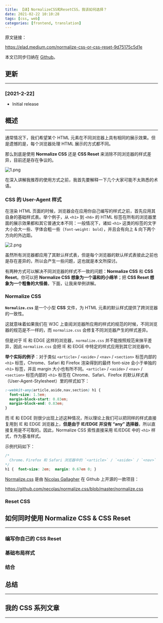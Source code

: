 ```yaml
---
title: 【译】NormalizeCSS和ResetCSS，我该如何选择？
date: 2021-02-22 10:10:28
tags: [css, web]
categories: [frontend, translation]
---
```


原文链接：

https://elad.medium.com/normalize-css-or-css-reset-9d75175c5d1e

本文已同步归纳在 [Github](https://github.com/ddzy/translations)。

<!-- more -->

## 更新

------

### [2021-2-22]

- Initial release

## 概述

------

通常情况下，我们希望某个 HTML 元素在不同浏览器上具有相同的展示效果。但是遗憾的是，每个浏览器处理 HTML 展示的方式都不同。

那么到底是使用 **Normalize CSS** 还是 **CSS Reset** 来消除不同浏览器的样式差异，目前还是存在争议的。

![1.png](https://oos.blog.yyge.top/2021/2/22/【译】NormalizeCSS和ResetCSS，我该如何选择？/images/1.png)

在深入讲解我推荐的使用方式之前，我首先要解释一下几个大家可能不太熟悉的术语。

### CSS 的 User-Agent 样式

在渲染 HTML 页面的时候，浏览器会在应用你自己编写的样式之前，首先应用其自身的基础样式表。举个例子，从 `<h1>` 到 `<h6>` 的 HTML 标签在所有的浏览器里面的展示效果都和其它普通文本不同：一般情况下，诸如 `<h1>` 这类的标签的文字大小会大一些、字体会粗一些（`font-weight: bold`），并且会有向上 & 向下两个方向的外边距。

![2.png](https://oos.blog.yyge.top/2021/2/22/【译】NormalizeCSS和ResetCSS，我该如何选择？/images/2.png)

虽然所有浏览器都应用了其默认样式表，但是每个浏览器的默认样式表彼此之前也是存在差异的，所以会产生一些问题，这也就是本文所探讨。

有两种方式可以解决不同浏览器的样式不一致的问题：**Normalize CSS** 和 **CSS Reset**。你可以把 **Normalize CSS 想象为一个温和的小绵羊**；把 **CSS Reset 想象为一个粗鲁的大怪兽**。下面，让我来举例讲解。

### Normalize CSS

**`Normalize.css`** 是一个小型 **CSS** 文件，为 HTML 元素的默认样式提供了跨浏览器的一致性。

这就意味着如果我们在 W3C 上查阅浏览器所应用的样式的规范的时候，不同浏览器的规范是不一样的，而 `normalize.css` 会修复不同浏览器产生的样式差异。

但是对于 IE 和 EDGE 这样的浏览器，`normalize.css` 并不能按照规范来抹平差异，因此 `normalize.css` 会把 IE 和 EDGE 中特定的样式应用到其它浏览器中。

**举个实际的例子**：对于类似 `<article>` / `<aside>` / `<nav>` / `<section>` 标签内部的 `<h1>` 标签，Chrome、Safari 和 Firefox 渲染得到的最终 font-size 会小于单独的 `<h1>` 标签，并且 margin 大小也有所不同。`<article>` / `<aside>` / `<nav>` / `<section>` 标签内部的 `<h1>` 标签在 Chrome、Safari、Firefox 的默认样式表（User-Agent-Stylesheet）里的样式如下：

```css
:-webkit-any(article,aside,nav,section) h1 {
  font-size: 1.5em;
  margin-block-start: 0.83em;
  margin-block-end: 0.83em;
}
```

而 IE 和 EDGE 则很少出现上述这种情况，所以理论上我们可以把同样的样式直接复用到 IE 和 EDGE 浏览器上，**但是由于 IE/EDGE 并没有 “any” 选择器**，所以直接复用是不可取的。因此，Normalize CSS 索性直接采用 IE/EDGE 中的 `<h1>` 样式，作为基准样式。

示例代码如下：

```css
/*
  Chrome、Firefox 和 Safari 浏览器中的 `<article>` / `<aside>` / `<nav>` / `<section>` 标签内部的 `<h1>` 标签的正确的文字大小和外边距
*/
h1 {  font-size: 2em;  margin: 0.67em 0; }
```

[Normalize.css](https://github.com/necolas/normalize.css/blob/master/normalize.css) 是由 [Nicolas Gallagher](https://github.com/necolas) 在 Github 上开源的一款项目：

https://github.com/necolas/normalize.css/blob/master/normalize.css

### Reset CSS

## 如何同时使用 Normalize CSS & CSS Reset

------

### 编写你自己的 CSS Reset

### 基础布局样式

### 结合

## 总结

------

## 我的 CSS 系列文章

------